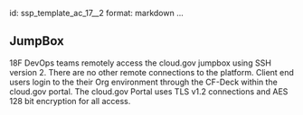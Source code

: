 id: ssp_template_ac_17__2
format: markdown
...
## JumpBox

18F DevOps teams remotely access the cloud.gov jumpbox using SSH version 2. There are no other remote connections to the platform. Client end users login to the their Org environment through the CF-Deck within the cloud.gov portal. The cloud.gov Portal uses TLS v1.2 connections and AES 128 bit encryption for all access.
